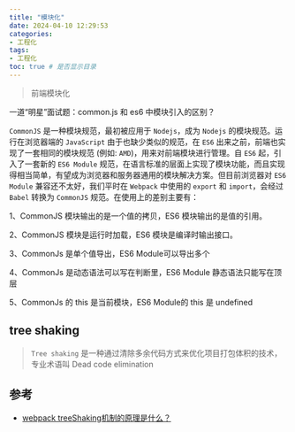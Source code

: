 ```yaml
---
title: "模块化"
date: 2024-04-10 12:29:53
categories:
- 工程化
tags:
- 工程化
toc: true # 是否显示目录
---
```


> 前端模块化

<!-- more -->
一道“明星”面试题：common.js 和 es6 中模块引入的区别？

`CommonJS` 是一种模块规范，最初被应用于 `Nodejs`，成为 `Nodejs` 的模块规范。运行在浏览器端的 `JavaScript` 由于也缺少类似的规范，在 `ES6` 出来之前，前端也实现了一套相同的模块规范 (例如: `AMD`)，用来对前端模块进行管理。自 `ES6` 起，引入了一套新的 `ES6 Module` 规范，在语言标准的层面上实现了模块功能，而且实现得相当简单，有望成为浏览器和服务器通用的模块解决方案。但目前浏览器对 `ES6 Module` 兼容还不太好，我们平时在 `Webpack` 中使用的 `export` 和 `import`，会经过 `Babel` 转换为 `CommonJS` 规范。在使用上的差别主要有：

1、CommonJS 模块输出的是一个值的拷贝，ES6 模块输出的是值的引用。

2、CommonJS 模块是运行时加载，ES6 模块是编译时输出接口。

3、CommonJs 是单个值导出，ES6 Module可以导出多个

4、CommonJs 是动态语法可以写在判断里，ES6 Module 静态语法只能写在顶层

5、CommonJs 的 this 是当前模块，ES6 Module的 this 是 undefined

## tree shaking
> `Tree shaking` 是一种通过清除多余代码方式来优化项目打包体积的技术，专业术语叫 Dead code elimination

## 参考
* [webpack treeShaking机制的原理是什么？](https://fe.ecool.fun/topic/402c1f77-c556-4a1b-984f-07004305fba2?orderBy=updateTime&order=desc&tagId=28)